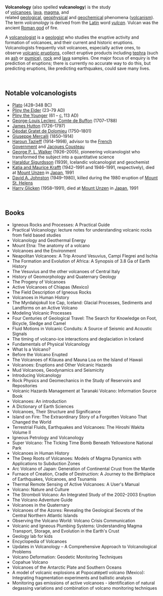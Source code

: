 <p><strong>Volcanology</strong>&nbsp;(also spelled&nbsp;<strong>vulcanology</strong>) is the study of&nbsp;<a title="Volcano" href="https://en.wikipedia.org/wiki/Volcano">volcanoes</a>,&nbsp;<a title="Lava" href="https://en.wikipedia.org/wiki/Lava">lava</a>,&nbsp;<a title="Magma" href="https://en.wikipedia.org/wiki/Magma">magma</a>, and related&nbsp;<a title="Geology" href="https://en.wikipedia.org/wiki/Geology">geological</a>,&nbsp;<a class="mw-redirect" title="Geophysical" href="https://en.wikipedia.org/wiki/Geophysical">geophysical</a>&nbsp;and&nbsp;<a title="Geochemistry" href="https://en.wikipedia.org/wiki/Geochemistry">geochemical</a>&nbsp;phenomena (<a title="Volcanism" href="https://en.wikipedia.org/wiki/Volcanism">volcanism</a>). The term&nbsp;<em>volcanology</em>&nbsp;is derived from the&nbsp;<a class="mw-redirect" title="Latin language" href="https://en.wikipedia.org/wiki/Latin_language">Latin</a>&nbsp;word&nbsp;<em><a title="Vulcan (mythology)" href="https://en.wikipedia.org/wiki/Vulcan_(mythology)">vulcan</a></em>. Vulcan was the ancient&nbsp;<a title="Roman mythology" href="https://en.wikipedia.org/wiki/Roman_mythology">Roman god</a>&nbsp;of fire.</p>
<p>A&nbsp;<a title="Volcanologist" href="https://en.wikipedia.org/wiki/Volcanologist">volcanologist</a>&nbsp;is a&nbsp;<a title="Geologist" href="https://en.wikipedia.org/wiki/Geologist">geologist</a>&nbsp;who studies the eruptive activity and formation of volcanoes, and their current and historic eruptions. Volcanologists frequently visit volcanoes, especially active ones, to observe&nbsp;<a class="mw-redirect" title="Volcanic eruption" href="https://en.wikipedia.org/wiki/Volcanic_eruption">volcanic eruptions</a>, collect eruptive products including&nbsp;<a title="Tephra" href="https://en.wikipedia.org/wiki/Tephra">tephra</a>&nbsp;(such as&nbsp;<a title="Volcanic ash" href="https://en.wikipedia.org/wiki/Volcanic_ash">ash</a>&nbsp;or&nbsp;<a title="Pumice" href="https://en.wikipedia.org/wiki/Pumice">pumice</a>),&nbsp;<a title="Rock (geology)" href="https://en.wikipedia.org/wiki/Rock_(geology)">rock</a>&nbsp;and&nbsp;<a title="Lava" href="https://en.wikipedia.org/wiki/Lava">lava</a>&nbsp;samples. One major focus of enquiry is the prediction of eruptions; there is currently no accurate way to do this, but predicting eruptions, like predicting earthquakes, could save many lives.</p>
</br>



<h2><span id="Notable_volcanologists" class="mw-headline">Notable volcanologists</span></h2>
<ul>
<li><a title="Plato" href="https://en.wikipedia.org/wiki/Plato">Plato</a>&nbsp;(428&ndash;348 BC)</li>
<li><a title="Pliny the Elder" href="https://en.wikipedia.org/wiki/Pliny_the_Elder">Pliny the Elder</a>&nbsp;(23&ndash;79 AD)</li>
<li><a title="Pliny the Younger" href="https://en.wikipedia.org/wiki/Pliny_the_Younger">Pliny the Younger</a>&nbsp;(61 &ndash;&nbsp;<abbr title="circa">c.</abbr>&thinsp;113 AD)</li>
<li><a title="Georges-Louis Leclerc, Comte de Buffon" href="https://en.wikipedia.org/wiki/Georges-Louis_Leclerc,_Comte_de_Buffon">George-Louis Leclerc, Comte de Buffon</a>&nbsp;(1707&ndash;1788)</li>
<li><a title="James Hutton" href="https://en.wikipedia.org/wiki/James_Hutton">James Hutton</a>&nbsp;(1726&ndash;1797)</li>
<li><a title="D&eacute;odat Gratet de Dolomieu" href="https://en.wikipedia.org/wiki/D%C3%A9odat_Gratet_de_Dolomieu">D&eacute;odat Gratet de Dolomieu</a>&nbsp;(1750&ndash;1801)</li>
<li><a title="Giuseppe Mercalli" href="https://en.wikipedia.org/wiki/Giuseppe_Mercalli">Giuseppe Mercalli</a>&nbsp;(1850&ndash;1914)</li>
<li><a title="Haroun Tazieff" href="https://en.wikipedia.org/wiki/Haroun_Tazieff">Haroun Tazieff</a>&nbsp;(1914&ndash;1998), advisor to the&nbsp;<a class="mw-redirect" title="French Government" href="https://en.wikipedia.org/wiki/French_Government">French Government</a>&nbsp;and&nbsp;<a title="Jacques Cousteau" href="https://en.wikipedia.org/wiki/Jacques_Cousteau">Jacques Cousteau</a></li>
<li><a title="George P. L. Walker" href="https://en.wikipedia.org/wiki/George_P._L._Walker">George P. L. Walker</a>&nbsp;(1926&ndash;2005), pioneering volcanologist who transformed the subject into a quantitative science</li>
<li><a class="mw-redirect" title="Haraldur Sigurdsson" href="https://en.wikipedia.org/wiki/Haraldur_Sigurdsson">Haraldur Sigurdsson</a>&nbsp;(1939), Icelandic volcanologist and geochemist</li>
<li><a title="Katia and Maurice Krafft" href="https://en.wikipedia.org/wiki/Katia_and_Maurice_Krafft">Katia and Maurice Krafft</a>&nbsp;(1942&ndash;1991 and 1946&ndash;1991, respectively), died at&nbsp;<a title="Mount Unzen" href="https://en.wikipedia.org/wiki/Mount_Unzen">Mount Unzen</a>&nbsp;in&nbsp;<a title="Japan" href="https://en.wikipedia.org/wiki/Japan">Japan</a>, 1991</li>
<li><a title="David A. Johnston" href="https://en.wikipedia.org/wiki/David_A._Johnston">David A. Johnston</a>&nbsp;(1949&ndash;1980), killed during the 1980 eruption of&nbsp;<a title="Mount St. Helens" href="https://en.wikipedia.org/wiki/Mount_St._Helens">Mount St. Helens</a></li>
<li><a title="Harry Glicken" href="https://en.wikipedia.org/wiki/Harry_Glicken">Harry Glicken</a>&nbsp;(1958&ndash;1991), died at&nbsp;<a title="Mount Unzen" href="https://en.wikipedia.org/wiki/Mount_Unzen">Mount Unzen</a>&nbsp;in&nbsp;<a title="Japan" href="https://en.wikipedia.org/wiki/Japan">Japan</a>, 1991</li>
</ul>



</br>



<h2> Books </h2>
<ul>

                             

 <li><a target="_blank" href="https://github.com/manjunath5496/Volcanology-Books/blob/master/volv(1).pdf" style="text-decoration:none;">Igneous Rocks and Processes: 
A Practical Guide</a></li>

 <li><a target="_blank" href="https://github.com/manjunath5496/Volcanology-Books/blob/master/volv(2).pdf" style="text-decoration:none;">Practical Volcanology: lecture notes for understanding volcanic rocks from field based studies</a></li>

<li><a target="_blank" href="https://github.com/manjunath5496/Volcanology-Books/blob/master/volv(3).pdf" style="text-decoration:none;">Volcanology and Geothermal Energy</a></li>
 <li><a target="_blank" href="https://github.com/manjunath5496/Volcanology-Books/blob/master/volv(4).pdf" style="text-decoration:none;">Mount Etna: The anatomy of a volcano</a></li>                              
<li><a target="_blank" href="https://github.com/manjunath5496/Volcanology-Books/blob/master/volv(5).pdf" style="text-decoration:none;"> Volcanoes and the Environment</a></li>
<li><a target="_blank" href="https://github.com/manjunath5496/Volcanology-Books/blob/master/volv(6).pdf" style="text-decoration:none;">Neapolitan Volcanoes: A Trip Around Vesuvius, Campi Flegrei and Ischia </a></li>
 <li><a target="_blank" href="https://github.com/manjunath5496/Volcanology-Books/blob/master/volv(7).pdf" style="text-decoration:none;">The Formation and Evolution of Africa: A Synopsis of 3.8 Ga of Earth History</a></li>

 <li><a target="_blank" href="https://github.com/manjunath5496/Volcanology-Books/blob/master/volv(8).pdf" style="text-decoration:none;"> The Vesuvius and the other volcanoes of Central Italy</a></li>
   <li><a target="_blank" href="https://github.com/manjunath5496/Volcanology-Books/blob/master/volv(9).pdf" style="text-decoration:none;">History of Geomorphology and Quaternary Geology</a></li>
  
   
 <li><a target="_blank" href="https://github.com/manjunath5496/Volcanology-Books/blob/master/volv(10).pdf" style="text-decoration:none;">The Progeny of Volcanoes</a></li>                              
<li><a target="_blank" href="https://github.com/manjunath5496/Volcanology-Books/blob/master/volv(11).pdf" style="text-decoration:none;"> Active Volcanoes of Chiapas (Mexico)</a></li>
<li><a target="_blank" href="https://github.com/manjunath5496/Volcanology-Books/blob/master/volv(12).pdf" style="text-decoration:none;">The Field Description
of Igneous Rocks</a></li>
<li><a target="_blank" href="https://github.com/manjunath5496/Volcanology-Books/blob/master/volv(13).pdf" style="text-decoration:none;">Volcanoes in Human History</a></li>

<li><a target="_blank" href="https://github.com/manjunath5496/Volcanology-Books/blob/master/volv(14).pdf" style="text-decoration:none;">The Myrdalsjokull Ice Cap, Iceland: Glacial Processes, Sediments and Landforms on an Active Volcano</a></li>
                              
<li><a target="_blank" href="https://github.com/manjunath5496/Volcanology-Books/blob/master/volv(15).pdf" style="text-decoration:none;">Modeling Volcanic Processes </a></li>

<li><a target="_blank" href="https://github.com/manjunath5496/Volcanology-Books/blob/master/volv(16).pdf" style="text-decoration:none;">Four Centuries of Geological Travel: The Search for Knowledge on Foot, Bicycle, Sledge and Camel</a></li>

  <li><a target="_blank" href="https://github.com/manjunath5496/Volcanology-Books/blob/master/volv(17).pdf" style="text-decoration:none;">Fluid Motions in Volcanic Conduits:
A Source of Seismic and Acoustic Signals</a></li>   
  
<li><a target="_blank" href="https://github.com/manjunath5496/Volcanology-Books/blob/master/volv(18).pdf" style="text-decoration:none;">The timing of volcano-ice interactions and deglaciation in Iceland</a></li> 

  
<li><a target="_blank" href="https://github.com/manjunath5496/Volcanology-Books/blob/master/volv(19).pdf" style="text-decoration:none;">Fundamentals of Physical Volcanology </a></li> 

<li><a target="_blank" href="https://github.com/manjunath5496/Volcanology-Books/blob/master/volv(20).pdf" style="text-decoration:none;">What Is a Volcano?</a></li>

<li><a target="_blank" href="https://github.com/manjunath5496/Volcanology-Books/blob/master/volv(21).pdf" style="text-decoration:none;">Before the Volcano Erupted</a></li>
<li><a target="_blank" href="https://github.com/manjunath5496/Volcanology-Books/blob/master/volv(22).pdf" style="text-decoration:none;">The Volcanoes of Kilauea and Mauna Loa on the Island of Hawaii</a></li> 
 <li><a target="_blank" href="https://github.com/manjunath5496/Volcanology-Books/blob/master/volv(23).pdf" style="text-decoration:none;">Volcanoes: Eruptions and Other Volcanic Hazards </a></li> 
 

   <li><a target="_blank" href="https://github.com/manjunath5496/Volcanology-Books/blob/master/volv(24).pdf" style="text-decoration:none;">Mud Volcanoes, Geodynamics and Seismicity</a></li>


<li><a target="_blank" href="https://github.com/manjunath5496/Volcanology-Books/blob/master/volv(25).pdf" style="text-decoration:none;">Introducing Volcanology </a></li> 

<li><a target="_blank" href="https://github.com/manjunath5496/Volcanology-Books/blob/master/volv(26).pdf" style="text-decoration:none;">Rock Physics and Geomechanics in the Study of Reservoirs and Repositories</a></li>

<li><a target="_blank" href="https://github.com/manjunath5496/Volcanology-Books/blob/master/volv(27).pdf" style="text-decoration:none;">Volcanic Hazards Management at Taranaki Volcano: Information Source Book</a></li>
<li><a target="_blank" href="https://github.com/manjunath5496/Volcanology-Books/blob/master/volv(28).pdf" style="text-decoration:none;">Volcanoes: An introduction</a></li> 
 <li><a target="_blank" href="https://github.com/manjunath5496/Volcanology-Books/blob/master/volv(29).pdf" style="text-decoration:none;">A Dictionary of
Earth Sciences</a></li> 
 

   <li><a target="_blank" href="https://github.com/manjunath5496/Volcanology-Books/blob/master/volv(30).pdf" style="text-decoration:none;">Volcanoes, Their Structure and Significance</a></li>



<li><a target="_blank" href="https://github.com/manjunath5496/Volcanology-Books/blob/master/volv(31).pdf" style="text-decoration:none;">Island on Fire: The Extraordinary Story of a Forgotten Volcano That Changed the World </a></li> 

<li><a target="_blank" href="https://github.com/manjunath5496/Volcanology-Books/blob/master/volv(32).pdf" style="text-decoration:none;">Terrestrial Fluids, Earthquakes and Volcanoes: The Hiroshi Wakita Volume II</a></li>

<li><a target="_blank" href="https://github.com/manjunath5496/Volcanology-Books/blob/master/volv(33).pdf" style="text-decoration:none;">Igneous Petrology and Volcanology</a></li>
<li><a target="_blank" href="https://github.com/manjunath5496/Volcanology-Books/blob/master/volv(34).pdf" style="text-decoration:none;">Super Volcano: The Ticking Time Bomb Beneath Yellowstone National Park</a></li> 
 <li><a target="_blank" href="https://github.com/manjunath5496/Volcanology-Books/blob/master/volv(35).pdf" style="text-decoration:none;">Volcanoes in Human History</a></li> 
 

   <li><a target="_blank" href="https://github.com/manjunath5496/Volcanology-Books/blob/master/volv(36).pdf" style="text-decoration:none;">The Deep Roots of Volcanoes: Models of Magma Dynamics with Applications to Subduction Zones</a></li>

<li><a target="_blank" href="https://github.com/manjunath5496/Volcanology-Books/blob/master/volv(37).pdf" style="text-decoration:none;">Arc Volcano of Japan: Generation of Continental Crust from the Mantle</a></li>
<li><a target="_blank" href="https://github.com/manjunath5496/Volcanology-Books/blob/master/volv(38).pdf" style="text-decoration:none;">Furnace of Creation, Cradle of Destruction: A Journey to the Birthplace of Earthquakes, Volcanoes, and Tsunamis</a></li> 
 <li><a target="_blank" href="https://github.com/manjunath5496/Volcanology-Books/blob/master/volv(39).pdf" style="text-decoration:none;">Thermal Remote Sensing of Active Volcanoes: A User's Manual</a></li> 
 

   <li><a target="_blank" href="https://github.com/manjunath5496/Volcanology-Books/blob/master/volv(40).pdf" style="text-decoration:none;">Volcano: Nature and Culture</a></li>

 <li><a target="_blank" href="https://github.com/manjunath5496/Volcanology-Books/blob/master/volv(41).pdf" style="text-decoration:none;">The Stromboli Volcano:
An Integrated Study of the 2002–2003 Eruption</a></li>

<li><a target="_blank" href="https://github.com/manjunath5496/Volcanology-Books/blob/master/volv(42).pdf" style="text-decoration:none;">The Volcano Adventure Guide</a></li>
<li><a target="_blank" href="https://github.com/manjunath5496/Volcanology-Books/blob/master/volv(43).pdf" style="text-decoration:none;">Volcanoes in the Quaternary</a></li> 
 <li><a target="_blank" href="https://github.com/manjunath5496/Volcanology-Books/blob/master/volv(44).pdf" style="text-decoration:none;">Volcanoes of the Azores: Revealing the Geological Secrets of the Central Northern Atlantic Islands</a></li> 
 

   <li><a target="_blank" href="https://github.com/manjunath5496/Volcanology-Books/blob/master/volv(45).pdf" style="text-decoration:none;">Observing the Volcano
World: Volcano Crisis Communication</a></li>

 <li><a target="_blank" href="https://github.com/manjunath5496/Volcanology-Books/blob/master/volv(46).pdf" style="text-decoration:none;">Volcanic and Igneous Plumbing Systems: Understanding Magma Transport, Storage, and Evolution in the Earth's Crust</a></li>

<li><a target="_blank" href="https://github.com/manjunath5496/Volcanology-Books/blob/master/volv(47).pdf" style="text-decoration:none;">Geology lab for kids</a></li> 
 

   <li><a target="_blank" href="https://github.com/manjunath5496/Volcanology-Books/blob/master/volv(48).pdf" style="text-decoration:none;">Encyclopedia of Volcanoes</a></li>

 <li><a target="_blank" href="https://github.com/manjunath5496/Volcanology-Books/blob/master/volv(49).pdf" style="text-decoration:none;">Updates in Volcanology – A Comprehensive Approach to Volcanological Problems</a></li>

 <li><a target="_blank" href="https://github.com/manjunath5496/Volcanology-Books/blob/master/volv(50).rar" style="text-decoration:none;">Volcano Deformation:
Geodetic Monitoring Techniques</a></li>

 <li><a target="_blank" href="https://github.com/manjunath5496/Volcanology-Books/blob/master/volv(51).pdf" style="text-decoration:none;">Copahue Volcano</a></li>

<li><a target="_blank" href="https://github.com/manjunath5496/Volcanology-Books/blob/master/volv(52).pdf" style="text-decoration:none;">Volcanoes of the Antarctic Plate
and Southern Oceans</a></li> 
 

   <li><a target="_blank" href="https://github.com/manjunath5496/Volcanology-Books/blob/master/volv(53).pdf" style="text-decoration:none;"> A model of volcanic explosions at Popocatépetl volcano (Mexico): Integrating fragmentation experiments and ballistic analysis</a></li>

 <li><a target="_blank" href="https://github.com/manjunath5496/Volcanology-Books/blob/master/volv(54).pdf" style="text-decoration:none;">Monitoring gas emissions of active volcanoes - identification of natural degassing variations and combination of volcano monitoring techniques</a></li>










   
   </ul>

